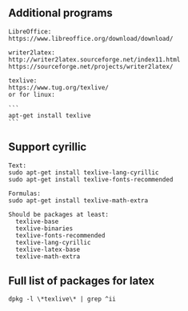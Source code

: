 ## Additional programs
    LibreOffice:
    https://www.libreoffice.org/download/download/
    
    writer2latex:
    http://writer2latex.sourceforge.net/index11.html
    https://sourceforge.net/projects/writer2latex/

    texlive:
    https://www.tug.org/texlive/
    or for linux:
    
    ```
    apt-get install texlive
    ```

## Support cyrillic

    Text:
    sudo apt-get install texlive-lang-cyrillic
    sudo apt-get install texlive-fonts-recommended

    Formulas:
    sudo apt-get install texlive-math-extra

    Should be packages at least:
      texlive-base
      texlive-binaries
      texlive-fonts-recommended
      texlive-lang-cyrillic
      texlive-latex-base
      texlive-math-extra

## Full list of packages for latex

    dpkg -l \*texlive\* | grep ^ii

